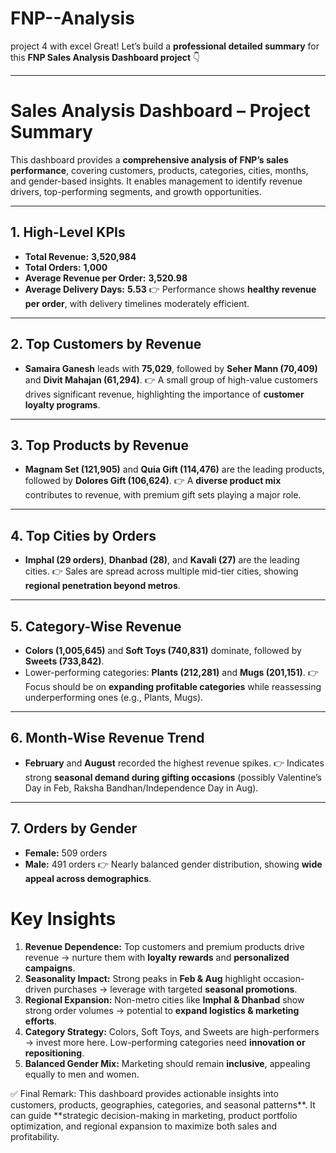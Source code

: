# FNP--Analysis
project 4 with excel
Great! Let’s build a **professional detailed summary** for this **FNP Sales Analysis Dashboard project** 👇

---

# **Sales Analysis Dashboard – Project Summary**

This dashboard provides a **comprehensive analysis of FNP’s sales performance**, covering customers, products, categories, cities, months, and gender-based insights. It enables management to identify revenue drivers, top-performing segments, and growth opportunities.

---

## **1. High-Level KPIs**

* **Total Revenue:** **3,520,984**
* **Total Orders:** **1,000**
* **Average Revenue per Order:** **3,520.98**
* **Average Delivery Days:** **5.53**
  👉 Performance shows **healthy revenue per order**, with delivery timelines moderately efficient.

---

## **2. Top Customers by Revenue**

* **Samaira Ganesh** leads with **75,029**, followed by **Seher Mann (70,409)** and **Divit Mahajan (61,294)**.
  👉 A small group of high-value customers drives significant revenue, highlighting the importance of **customer loyalty programs**.

---

## **3. Top Products by Revenue**

* **Magnam Set (121,905)** and **Quia Gift (114,476)** are the leading products, followed by **Dolores Gift (106,624)**.
  👉 A **diverse product mix** contributes to revenue, with premium gift sets playing a major role.

---

## **4. Top Cities by Orders**

* **Imphal (29 orders)**, **Dhanbad (28)**, and **Kavali (27)** are the leading cities.
  👉 Sales are spread across multiple mid-tier cities, showing **regional penetration beyond metros**.

---

## **5. Category-Wise Revenue**

* **Colors (1,005,645)** and **Soft Toys (740,831)** dominate, followed by **Sweets (733,842)**.
* Lower-performing categories: **Plants (212,281)** and **Mugs (201,151)**.
  👉 Focus should be on **expanding profitable categories** while reassessing underperforming ones (e.g., Plants, Mugs).

---

## **6. Month-Wise Revenue Trend**

* **February** and **August** recorded the highest revenue spikes.
  👉 Indicates strong **seasonal demand during gifting occasions** (possibly Valentine’s Day in Feb, Raksha Bandhan/Independence Day in Aug).

---

## **7. Orders by Gender**

* **Female:** 509 orders
* **Male:** 491 orders
  👉 Nearly balanced gender distribution, showing **wide appeal across demographics**.
  

# Key Insights

1. **Revenue Dependence:** Top customers and premium products drive revenue → nurture them with **loyalty rewards** and **personalized campaigns**.
2. **Seasonality Impact:** Strong peaks in **Feb & Aug** highlight occasion-driven purchases → leverage with targeted **seasonal promotions**.
3. **Regional Expansion:** Non-metro cities like **Imphal & Dhanbad** show strong order volumes → potential to **expand logistics & marketing efforts**.
4. **Category Strategy:** Colors, Soft Toys, and Sweets are high-performers → invest more here. Low-performing categories need **innovation or repositioning**.
5. **Balanced Gender Mix:** Marketing should remain **inclusive**, appealing equally to men and women.

✅ Final Remark:
This dashboard provides actionable insights into customers, products, geographies, categories, and seasonal patterns**. It can guide **strategic decision-making in marketing, product portfolio optimization, and regional expansion to maximize both sales and profitability.

